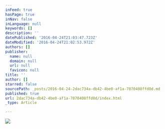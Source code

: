 ```yaml
---
inFeed: true
hasPage: true
inNav: false
inLanguage: null
keywords: []
description: ''
datePublished: '2016-04-24T21:03:47.723Z'
dateModified: '2016-04-24T21:02:53.972Z'
authors: []
publisher:
  name: null
  domain: null
  url: null
  favicon: null
title: ''
author: []
starred: false
sourcePath: _posts/2016-04-24-2dac734a-db42-4be0-af1a-7870408ffd0d.md
published: true
url: 2dac734a-db42-4be0-af1a-7870408ffd0d/index.html
_type: Article

---
```

![](https://the-grid-user-content.s3-us-west-2.amazonaws.com/57c41c85-d789-4d59-8b56-16120fc814ea.jpg)